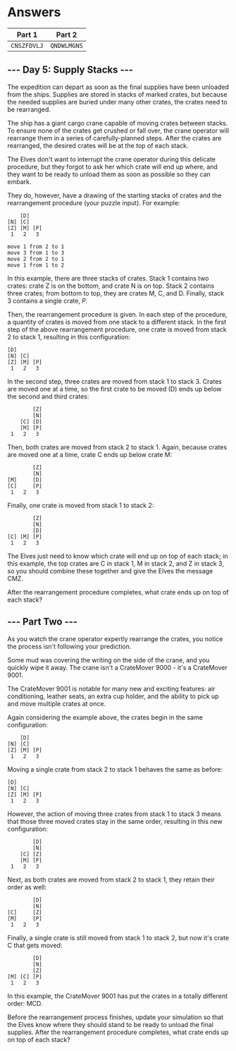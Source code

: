# Answers
| Part 1 | Part 2 |
| ------ | ------ |
| `CNSZFDVLJ` | `QNDWLMGNS` |

## --- Day 5: Supply Stacks ---
The expedition can depart as soon as the final supplies have been unloaded from the ships. Supplies are stored in stacks of marked crates, but because the needed supplies are buried under many other crates, the crates need to be rearranged.

The ship has a giant cargo crane capable of moving crates between stacks. To ensure none of the crates get crushed or fall over, the crane operator will rearrange them in a series of carefully-planned steps. After the crates are rearranged, the desired crates will be at the top of each stack.

The Elves don't want to interrupt the crane operator during this delicate procedure, but they forgot to ask her which crate will end up where, and they want to be ready to unload them as soon as possible so they can embark.

They do, however, have a drawing of the starting stacks of crates and the rearrangement procedure (your puzzle input). For example:

<pre><code>    [D]    
[N] [C]    
[Z] [M] [P]
 1   2   3 

move 1 from 2 to 1
move 3 from 1 to 3
move 2 from 2 to 1
move 1 from 1 to 2
</code></pre>

In this example, there are three stacks of crates. Stack 1 contains two crates: crate Z is on the bottom, and crate N is on top. Stack 2 contains three crates; from bottom to top, they are crates M, C, and D. Finally, stack 3 contains a single crate, P.

Then, the rearrangement procedure is given. In each step of the procedure, a quantity of crates is moved from one stack to a different stack. In the first step of the above rearrangement procedure, one crate is moved from stack 2 to stack 1, resulting in this configuration:

<pre><code>[D]        
[N] [C]    
[Z] [M] [P]
 1   2   3 
</code></pre>

In the second step, three crates are moved from stack 1 to stack 3. Crates are moved one at a time, so the first crate to be moved (D) ends up below the second and third crates:

<pre><code>        [Z]
        [N]
    [C] [D]
    [M] [P]
 1   2   3
</code></pre>

Then, both crates are moved from stack 2 to stack 1. Again, because crates are moved one at a time, crate C ends up below crate M:

<pre><code>        [Z]
        [N]
[M]     [D]
[C]     [P]
 1   2   3
</code></pre>

Finally, one crate is moved from stack 1 to stack 2:

<pre><code>        [Z]
        [N]
        [D]
[C] [M] [P]
 1   2   3
</code></pre>

The Elves just need to know which crate will end up on top of each stack; in this example, the top crates are C in stack 1, M in stack 2, and Z in stack 3, so you should combine these together and give the Elves the message CMZ.

After the rearrangement procedure completes, what crate ends up on top of each stack?

## --- Part Two ---
As you watch the crane operator expertly rearrange the crates, you notice the process isn't following your prediction.

Some mud was covering the writing on the side of the crane, and you quickly wipe it away. The crane isn't a CrateMover 9000 - it's a CrateMover 9001.

The CrateMover 9001 is notable for many new and exciting features: air conditioning, leather seats, an extra cup holder, and the ability to pick up and move multiple crates at once.

Again considering the example above, the crates begin in the same configuration:

<pre><code>    [D]    
[N] [C]    
[Z] [M] [P]
 1   2   3 
</code></pre>

Moving a single crate from stack 2 to stack 1 behaves the same as before:

<pre><code>[D]        
[N] [C]    
[Z] [M] [P]
 1   2   3 
</code></pre>

However, the action of moving three crates from stack 1 to stack 3 means that those three moved crates stay in the same order, resulting in this new configuration:

<pre><code>        [D]
        [N]
    [C] [Z]
    [M] [P]
 1   2   3
</code></pre>

Next, as both crates are moved from stack 2 to stack 1, they retain their order as well:

<pre><code>        [D]
        [N]
[C]     [Z]
[M]     [P]
 1   2   3
</code></pre>

Finally, a single crate is still moved from stack 1 to stack 2, but now it's crate C that gets moved:

<pre><code>        [D]
        [N]
        [Z]
[M] [C] [P]
 1   2   3
</code></pre> 

In this example, the CrateMover 9001 has put the crates in a totally different order: MCD.

Before the rearrangement process finishes, update your simulation so that the Elves know where they should stand to be ready to unload the final supplies. After the rearrangement procedure completes, what crate ends up on top of each stack?